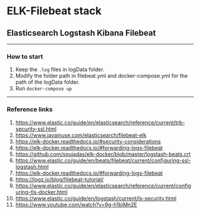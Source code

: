 # ELK-Filebeat stack
## Elasticsearch Logstash Kibana Filebeat

---
### How to start

1. Keep the ```.log``` files in logData folder.
2. Modify the folder path in filebeat.yml and docker-compose.yml for the path of the logData folder.
3. Run ```docker-compose up```

---
### Reference links
1. https://www.elastic.co/guide/en/elasticsearch/reference/current/trb-security-ssl.html
2. https://www.javainuse.com/elasticsearch/filebeat-elk
3. https://elk-docker.readthedocs.io/#security-considerations
4. https://elk-docker.readthedocs.io/#forwarding-logs-filebeat
5. https://github.com/spujadas/elk-docker/blob/master/logstash-beats.crt
6. https://www.elastic.co/guide/en/beats/filebeat/current/configuring-ssl-logstash.html
7. https://elk-docker.readthedocs.io/#forwarding-logs-filebeat
8. https://logz.io/blog/filebeat-tutorial/
9. https://www.elastic.co/guide/en/elasticsearch/reference/current/configuring-tls-docker.html
10. https://www.elastic.co/guide/en/logstash/current/ls-security.html
11. https://www.youtube.com/watch?v=9g-h1biMn2E


